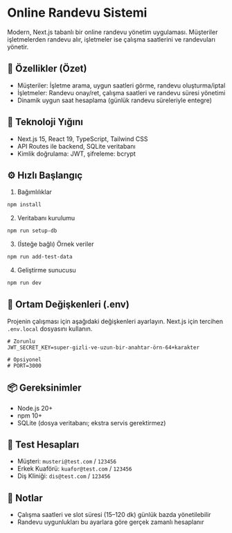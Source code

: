 # Online Randevu Sistemi

Modern, Next.js tabanlı bir online randevu yönetim uygulaması. Müşteriler işletmelerden randevu alır, işletmeler ise çalışma saatlerini ve randevuları yönetir.

## 🚀 Özellikler (Özet)

- Müşteriler: İşletme arama, uygun saatleri görme, randevu oluşturma/iptal
- İşletmeler: Randevu onay/ret, çalışma saatleri ve randevu süresi yönetimi
- Dinamik uygun saat hesaplama (günlük randevu süreleriyle entegre)

## 🧰 Teknoloji Yığını

- Next.js 15, React 19, TypeScript, Tailwind CSS
- API Routes ile backend, SQLite veritabanı
- Kimlik doğrulama: JWT, şifreleme: bcrypt

## ⚙️ Hızlı Başlangıç

1) Bağımlılıklar
```bash
npm install
```

2) Veritabanı kurulumu
```bash
npm run setup-db
```

3) (İsteğe bağlı) Örnek veriler
```bash
npm run add-test-data
```

4) Geliştirme sunucusu
```bash
npm run dev
```
## 🔐 Ortam Değişkenleri (.env)

Projenin çalışması için aşağıdaki değişkenleri ayarlayın. Next.js için tercihen `.env.local` dosyasını kullanın.

```env
# Zorunlu
JWT_SECRET_KEY=super-gizli-ve-uzun-bir-anahtar-örn-64+karakter

# Opsiyonel
# PORT=3000
```

## 📦 Gereksinimler

- Node.js 20+
- npm 10+
- SQLite (dosya veritabanı; ekstra servis gerektirmez)


## 👤 Test Hesapları

- Müşteri: `musteri@test.com` / `123456`
- Erkek Kuaförü: `kuafor@test.com` / `123456`
- Diş Kliniği: `dis@test.com` / `123456`



## 📝 Notlar

- Çalışma saatleri ve slot süresi (15–120 dk) günlük bazda yönetilebilir
- Randevu uygunlukları bu ayarlara göre gerçek zamanlı hesaplanır


